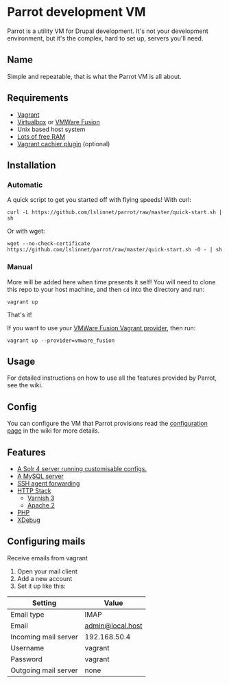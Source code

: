 Parrot development VM
=====================

Parrot is a utility VM for Drupal development. It's not your development environment,
but it's the complex, hard to set up, servers you'll need.


Name
----

Simple and repeatable, that is what the Parrot VM is all about.


Requirements
------------

* [Vagrant](http://www.vagrantup.com/)
* [Virtualbox](https://www.virtualbox.org/) or [VMWare Fusion](http://www.vmware.com/uk/products/fusion)
* Unix based host system
* [Lots of free RAM](http://lmgtfy.com/?q=computer+memory+upgrade)
* [Vagrant cachier plugin](https://github.com/fgrehm/vagrant-cachier#installation) (optional)


Installation
------------

### Automatic

A quick script to get you started off with flying speeds!
With curl:

	curl -L https://github.com/lslinnet/parrot/raw/master/quick-start.sh | sh

Or with wget:

    wget --no-check-certificate https://github.com/lslinnet/parrot/raw/master/quick-start.sh -O - | sh

### Manual

More will be added here when time presents it self!
You will need to clone this repo to your host machine, and then `cd` into the directory and run:

    vagrant up

That's it!

If you want to use your [VMWare Fusion Vagrant provider](http://www.vagrantup.com/vmware), then run:

    vagrant up --provider=vmware_fusion


Usage
-----

For detailed instructions on how to use all the features provided by Parrot, see the wiki.


Config
------
You can configure the VM that Parrot provisions read the [configuration page](https://github.com/computerminds/parrot/wiki/Configuration) in the wiki for more details.


Features
--------

* [A Solr 4 server running customisable configs.](https://github.com/computerminds/parrot/wiki/Solr-4-server)
* [A MySQL server](https://github.com/computerminds/parrot/wiki/Mysql-server)
* [SSH agent forwarding](https://github.com/computerminds/parrot/wiki/SSH-agent-forwarding)
* [HTTP Stack](https://github.com/computerminds/parrot/wiki/HTTP-stack)
  * [Varnish 3](https://github.com/computerminds/parrot/wiki/Varnish-3)
  * [Apache 2](https://github.com/computerminds/parrot/wiki/Apache-2)
* [PHP](https://github.com/computerminds/parrot/wiki/PHP)
* [XDebug](https://github.com/computerminds/parrot/wiki/PHP-XDebug)

Configuring mails
-----------------
Receive emails from vagrant

1. Open your mail client
2. Add a new account
3. Set it up like this:

Setting | Value
------------- | -------------
Email type | IMAP
Email | admin@local.host
Incoming mail server | 192.168.50.4
Username | vagrant
Password | vagrant
Outgoing mail server | none


